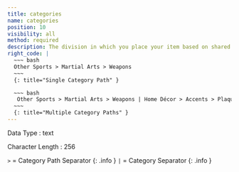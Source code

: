 ```yaml
---
title: categories
name: categories
position: 10
visibility: all
method: required
description: The division in which you place your item based on shared characteristics.
right_code: |
  ~~~ bash
  Other Sports > Martial Arts > Weapons
  ~~~
  {: title="Single Category Path" }

  ~~~ bash
   Other Sports > Martial Arts > Weapons | Home Décor > Accents > Plaques
  ~~~
  {: title="Multiple Category Paths" }
---
```


Data Type
: text

Character Length
: 256

`>` = Category Path Separator
{: .info }
`|` = Category Separator
{: .info }

